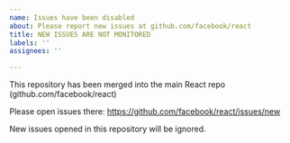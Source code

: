 ```yaml
---
name: Issues have been disabled
about: Please report new issues at github.com/facebook/react
title: NEW ISSUES ARE NOT MONITORED
labels: ''
assignees: ''

---
```


This repository has been merged into the main React repo (github.com/facebook/react)

Please open issues there:
https://github.com/facebook/react/issues/new

New issues opened in this repository will be ignored.
